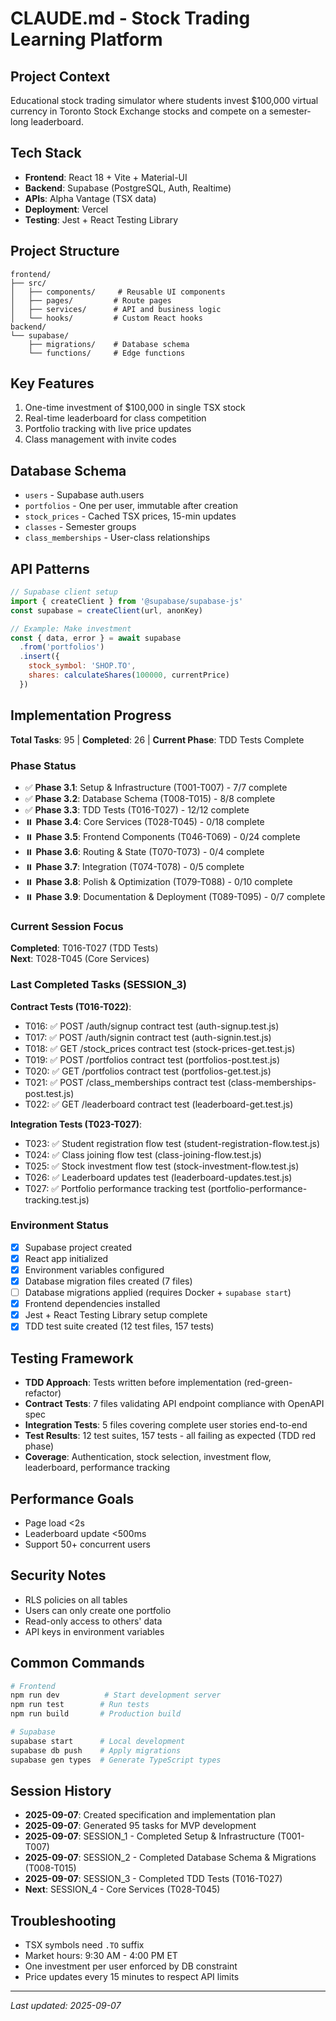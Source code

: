 # CLAUDE.md - Stock Trading Learning Platform

## Project Context
Educational stock trading simulator where students invest $100,000 virtual currency in Toronto Stock Exchange stocks and compete on a semester-long leaderboard.

## Tech Stack
- **Frontend**: React 18 + Vite + Material-UI
- **Backend**: Supabase (PostgreSQL, Auth, Realtime)
- **APIs**: Alpha Vantage (TSX data)
- **Deployment**: Vercel
- **Testing**: Jest + React Testing Library

## Project Structure
```
frontend/
├── src/
│   ├── components/     # Reusable UI components
│   ├── pages/         # Route pages
│   ├── services/      # API and business logic
│   └── hooks/         # Custom React hooks
backend/
└── supabase/
    ├── migrations/    # Database schema
    └── functions/     # Edge functions
```

## Key Features
1. One-time investment of $100,000 in single TSX stock
2. Real-time leaderboard for class competition
3. Portfolio tracking with live price updates
4. Class management with invite codes

## Database Schema
- `users` - Supabase auth.users
- `portfolios` - One per user, immutable after creation
- `stock_prices` - Cached TSX prices, 15-min updates
- `classes` - Semester groups
- `class_memberships` - User-class relationships

## API Patterns
```javascript
// Supabase client setup
import { createClient } from '@supabase/supabase-js'
const supabase = createClient(url, anonKey)

// Example: Make investment
const { data, error } = await supabase
  .from('portfolios')
  .insert({ 
    stock_symbol: 'SHOP.TO',
    shares: calculateShares(100000, currentPrice)
  })
```

## Implementation Progress
**Total Tasks**: 95 | **Completed**: 26 | **Current Phase**: TDD Tests Complete

### Phase Status
- ✅ **Phase 3.1**: Setup & Infrastructure (T001-T007) - 7/7 complete
- ✅ **Phase 3.2**: Database Schema (T008-T015) - 8/8 complete
- ✅ **Phase 3.3**: TDD Tests (T016-T027) - 12/12 complete
- ⏸️ **Phase 3.4**: Core Services (T028-T045) - 0/18 complete
- ⏸️ **Phase 3.5**: Frontend Components (T046-T069) - 0/24 complete
- ⏸️ **Phase 3.6**: Routing & State (T070-T073) - 0/4 complete
- ⏸️ **Phase 3.7**: Integration (T074-T078) - 0/5 complete
- ⏸️ **Phase 3.8**: Polish & Optimization (T079-T088) - 0/10 complete
- ⏸️ **Phase 3.9**: Documentation & Deployment (T089-T095) - 0/7 complete

### Current Session Focus
**Completed**: T016-T027 (TDD Tests)  
**Next**: T028-T045 (Core Services)

### Last Completed Tasks (SESSION_3)
**Contract Tests (T016-T022)**:
- T016: ✅ POST /auth/signup contract test (auth-signup.test.js)
- T017: ✅ POST /auth/signin contract test (auth-signin.test.js)
- T018: ✅ GET /stock_prices contract test (stock-prices-get.test.js)
- T019: ✅ POST /portfolios contract test (portfolios-post.test.js)
- T020: ✅ GET /portfolios contract test (portfolios-get.test.js)
- T021: ✅ POST /class_memberships contract test (class-memberships-post.test.js)
- T022: ✅ GET /leaderboard contract test (leaderboard-get.test.js)

**Integration Tests (T023-T027)**:
- T023: ✅ Student registration flow test (student-registration-flow.test.js)
- T024: ✅ Class joining flow test (class-joining-flow.test.js)
- T025: ✅ Stock investment flow test (stock-investment-flow.test.js)
- T026: ✅ Leaderboard updates test (leaderboard-updates.test.js)
- T027: ✅ Portfolio performance tracking test (portfolio-performance-tracking.test.js)

### Environment Status
- [x] Supabase project created
- [x] React app initialized  
- [x] Environment variables configured
- [x] Database migration files created (7 files)
- [ ] Database migrations applied (requires Docker + `supabase start`)
- [x] Frontend dependencies installed
- [x] Jest + React Testing Library setup complete
- [x] TDD test suite created (12 test files, 157 tests)

## Testing Framework
- **TDD Approach**: Tests written before implementation (red-green-refactor)
- **Contract Tests**: 7 files validating API endpoint compliance with OpenAPI spec
- **Integration Tests**: 5 files covering complete user stories end-to-end
- **Test Results**: 12 test suites, 157 tests - all failing as expected (TDD red phase)
- **Coverage**: Authentication, stock selection, investment flow, leaderboard, performance tracking

## Performance Goals
- Page load <2s
- Leaderboard update <500ms
- Support 50+ concurrent users

## Security Notes
- RLS policies on all tables
- Users can only create one portfolio
- Read-only access to others' data
- API keys in environment variables

## Common Commands
```bash
# Frontend
npm run dev          # Start development server
npm run test        # Run tests
npm run build       # Production build

# Supabase
supabase start      # Local development
supabase db push    # Apply migrations
supabase gen types  # Generate TypeScript types
```

## Session History
- **2025-09-07**: Created specification and implementation plan
- **2025-09-07**: Generated 95 tasks for MVP development
- **2025-09-07**: SESSION_1 - Completed Setup & Infrastructure (T001-T007)
- **2025-09-07**: SESSION_2 - Completed Database Schema & Migrations (T008-T015)
- **2025-09-07**: SESSION_3 - Completed TDD Tests (T016-T027)
- **Next**: SESSION_4 - Core Services (T028-T045)

## Troubleshooting
- TSX symbols need `.TO` suffix
- Market hours: 9:30 AM - 4:00 PM ET
- One investment per user enforced by DB constraint
- Price updates every 15 minutes to respect API limits

---
*Last updated: 2025-09-07*